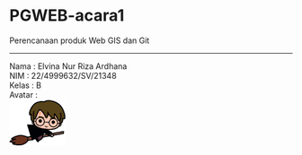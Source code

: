 # PGWEB-acara1
Perencanaan produk Web GIS dan Git  
___
Nama    : Elvina Nur Riza Ardhana  
NIM     : 22/4999632/SV/21348   
Kelas   : B   
Avatar  :  
<img src= "image/harry.png" width="100">

